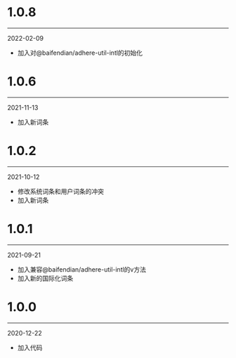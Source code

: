 # 1.0.8

***

2022-02-09

* 加入对@baifendian/adhere-util-intl的初始化

# 1.0.6

***

2021-11-13

* 加入新词条

# 1.0.2

***

2021-10-12

* 修改系统词条和用户词条的冲突
* 加入新词条

# 1.0.1

***

2021-09-21

* 加入兼容@baifendian/adhere-util-intl的v方法
* 加入新的国际化词条

# 1.0.0

***

2020-12-22

* 加入代码
